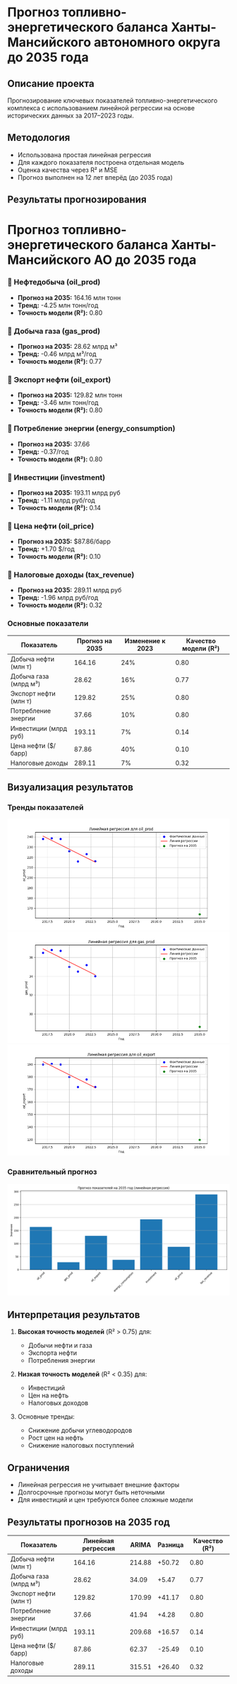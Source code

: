 # Прогноз топливно-энергетического баланса Ханты-Мансийского автономного округа до 2035 года

## Описание проекта
Прогнозирование ключевых показателей топливно-энергетического комплекса с использованием линейной регрессии на основе исторических данных за 2017–2023 годы.

## Методология
- Использована простая линейная регрессия 
- Для каждого показателя построена отдельная модель
- Оценка качества через R² и MSE
- Прогноз выполнен на 12 лет вперёд (до 2035 года)

## Результаты прогнозирования


# Прогноз топливно-энергетического баланса Ханты-Мансийского АО до 2035 года

### 🔹 Нефтедобыча (oil_prod)
- **Прогноз на 2035:** 164.16 млн тонн
- **Тренд:** -4.25 млн тонн/год
- **Точность модели (R²):** 0.80

### 🔹 Добыча газа (gas_prod)
- **Прогноз на 2035:** 28.62 млрд м³
- **Тренд:** -0.46 млрд м³/год
- **Точность модели (R²):** 0.77

### 🔹 Экспорт нефти (oil_export)
- **Прогноз на 2035:** 129.82 млн тонн
- **Тренд:** -3.46 млн тонн/год
- **Точность модели (R²):** 0.80

### 🔹 Потребление энергии (energy_consumption)
- **Прогноз на 2035:** 37.66
- **Тренд:** -0.37/год
- **Точность модели (R²):** 0.80

### 🔹 Инвестиции (investment)
- **Прогноз на 2035:** 193.11 млрд руб
- **Тренд:** -1.11 млрд руб/год
- **Точность модели (R²):** 0.14

### 🔹 Цена нефти (oil_price)
- **Прогноз на 2035:** $87.86/барр
- **Тренд:** +1.70 $/год
- **Точность модели (R²):** 0.10

### 🔹 Налоговые доходы (tax_revenue)
- **Прогноз на 2035:** 289.11 млрд руб
- **Тренд:** -1.96 млрд руб/год
- **Точность модели (R²):** 0.32


### Основные показатели
| Показатель            | Прогноз на 2035 | Изменение к 2023 | Качество модели (R²) |
|-----------------------|----------------|------------------|----------------------|
| Добыча нефти (млн т)  | 164.16         | 24%              | 0.80                 |
| Добыча газа (млрд м³) | 28.62          | 16%              | 0.77                 |
| Экспорт нефти (млн т) | 129.82         | 25%              | 0.80                 |
| Потребление энергии   | 37.66          | 10%              | 0.80                 |
| Инвестиции (млрд руб) | 193.11         | 7%               | 0.14                 |
| Цена нефти ($/барр)   | 87.86          | 40%              | 0.10                 |
| Налоговые доходы      | 289.11         | 7%               | 0.32                 |

## Визуализация результатов

### Тренды показателей
![Добыча нефти](graphs/oil_prod_regression.png)  
![Добыча газа](graphs/gas_prod_regression.png)  
![Экспорт нефти](graphs/oil_export_regression.png)

### Сравнительный прогноз
![Все показатели на 2035 год](graphs/all_predictions.png)

## Интерпретация результатов
1. **Высокая точность моделей** (R² > 0.75) для:
   - Добычи нефти и газа
   - Экспорта нефти
   - Потребления энергии

2. **Низкая точность моделей** (R² < 0.35) для:
   - Инвестиций
   - Цен на нефть
   - Налоговых доходов

3. Основные тренды:
   - Снижение добычи углеводородов
   - Рост цен на нефть
   - Снижение налоговых поступлений

## Ограничения
- Линейная регрессия не учитывает внешние факторы
- Долгосрочные прогнозы могут быть неточными
- Для инвестиций и цен требуются более сложные модели

## Результаты прогнозов на 2035 год

| Показатель            | Линейная регрессия | ARIMA    | Разница | Качество (R²) |
|-----------------------|--------------------|----------|---------|---------------|
| Добыча нефти (млн т) | 164.16             | 214.88   | +50.72  | 0.80          |
| Добыча газа (млрд м³) | 28.62              | 34.09    | +5.47   | 0.77          |
| Экспорт нефти (млн т) | 129.82             | 170.99   | +41.17  | 0.80          |
| Потребление энергии   | 37.66              | 41.94    | +4.28   | 0.80          |
| Инвестиции (млрд руб) | 193.11             | 209.68   | +16.57  | 0.14          |
| Цена нефти ($/барр)   | 87.86              | 62.37    | -25.49  | 0.10          |
| Налоговые доходы      | 289.11             | 315.51   | +26.40  | 0.32          |
